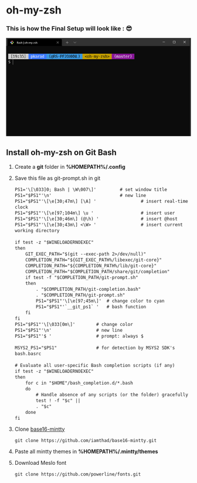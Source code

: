 # oh-my-zsh
### This is how the Final Setup will look like : 😎
![bash](./assets/git-bash.png)
## Install oh-my-zsh on Git Bash
1. Create a <b>git</b> folder in <b>%HOMEPATH%/.config</b>
2. Save this file as git-prompt.sh in git

    ```
    PS1='\[\033]0; Bash | \W\007\]' 		# set window title
    PS1="$PS1"'\n'							# new line
    PS1="$PS1"'\[\e[30;47m\] [\A] '					# insert real-time clock
    PS1="$PS1"'\[\e[97;104m\] \u '					# insert user
    PS1="$PS1"'\[\e[30;46m\] (@\h) '				# insert @host
    PS1="$PS1"'\[\e[30;43m\] <\W> '					# insert current working directory

    if test -z "$WINELOADERNOEXEC"
    then
        GIT_EXEC_PATH="$(git --exec-path 2>/dev/null)"
        COMPLETION_PATH="${GIT_EXEC_PATH%/libexec/git-core}"
        COMPLETION_PATH="${COMPLETION_PATH%/lib/git-core}"
        COMPLETION_PATH="$COMPLETION_PATH/share/git/completion"
        if test -f "$COMPLETION_PATH/git-prompt.sh"
        then
            . "$COMPLETION_PATH/git-completion.bash"
            . "$COMPLETION_PATH/git-prompt.sh"
            PS1="$PS1"'\[\e[97;45m\]'  # change color to cyan
            PS1="$PS1"'`__git_ps1` '   # bash function
        fi
    fi
    PS1="$PS1"'\[\033[0m\]'        # change color
    PS1="$PS1"'\n'                 # new line
    PS1="$PS1"'$ '                 # prompt: always $

    MSYS2_PS1="$PS1"               # for detection by MSYS2 SDK's bash.basrc

    # Evaluate all user-specific Bash completion scripts (if any)
    if test -z "$WINELOADERNOEXEC"
    then
        for c in "$HOME"/bash_completion.d/*.bash
        do
            # Handle absence of any scripts (or the folder) gracefully
            test ! -f "$c" ||
            . "$c"
        done
    fi
    ```
3. Clone [base16-mintty](https://github.com/iamthad/base16-mintty)
    ```
    git clone https://github.com/iamthad/base16-mintty.git
    ```
4. Paste all mintty themes in <b>%HOMEPATH%/.mintty/themes</b>
5. Download Meslo font
    ```
    git clone https://github.com/powerline/fonts.git
    ```